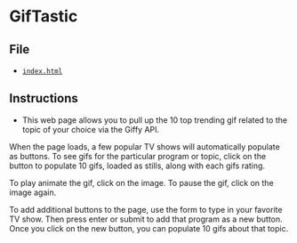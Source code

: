 # GifTastic

## File

* [`index.html`](index.html)

## Instructions

* This web page allows you to pull up the 10 top trending gif related to the topic of your choice via the Giffy API.

When the page loads, a few popular TV shows will automatically populate as buttons. To see gifs for the particular program or topic, click on the button to populate 10 gifs, loaded as stills, along with each gifs rating.

To play animate the gif, click on the image. To pause the gif, click on the image again.

To add additional buttons to the page, use the form to type in your favorite TV show. Then press enter or submit to add that program as a new button. Once you click on the new button, you can populate 10 gifs about that topic.
